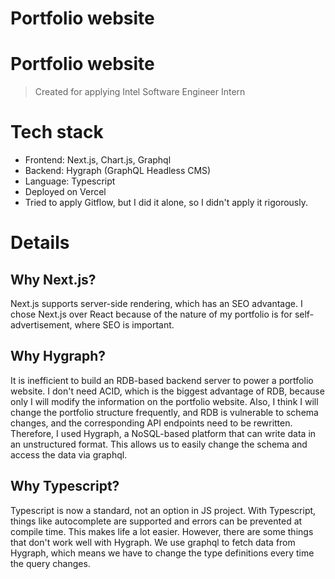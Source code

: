 # Portfolio website

# Portfolio website

> Created for applying Intel Software Engineer Intern 

# Tech stack

- Frontend: Next.js, Chart.js, Graphql
- Backend: Hygraph (GraphQL Headless CMS)
- Language: Typescript
- Deployed on Vercel
- Tried to apply Gitflow, but I did it alone, so I didn't apply it rigorously.

# Details

## Why Next.js?

Next.js supports server-side rendering, which has an SEO advantage. I chose Next.js over React because of the nature of my portfolio is for self-advertisement, where SEO is important.

## Why Hygraph?

It is inefficient to build an RDB-based backend server to power a portfolio website. I don't need ACID, which is the biggest advantage of RDB, because only I will modify the information on the portfolio website. Also, I think I will change the portfolio structure frequently, and RDB is vulnerable to schema changes, and the corresponding API endpoints need to be rewritten. Therefore, I used Hygraph, a NoSQL-based platform that can write data in an unstructured format. This allows us to easily change the schema and access the data via graphql.

## Why Typescript?

Typescript is now a standard, not an option in JS project. With Typescript, things like autocomplete are supported and errors can be prevented at compile time. This makes life a lot easier. However, there are some things that don't work well with Hygraph. We use graphql to fetch data from Hygraph, which means we have to change the type definitions every time the query changes.
